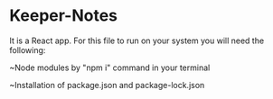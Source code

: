 # Keeper-Notes
It is a React app. For this file to run on your system you will need the following:

~Node modules by "npm i" command in your terminal

~Installation of package.json and package-lock.json
